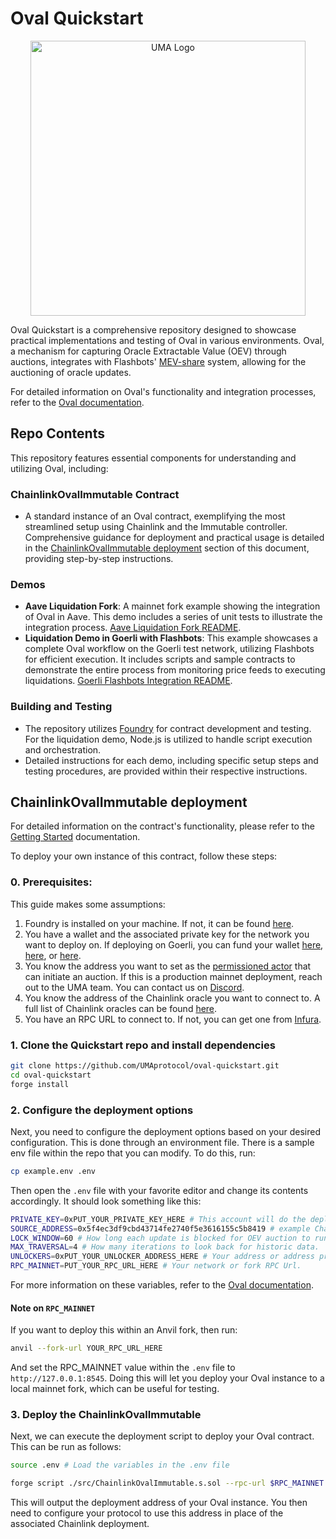 # Oval Quickstart

<p align="center"> <img alt="UMA Logo" src="https://i.imgur.com/fSkkK5M.png" width="440"> </p>

Oval Quickstart is a comprehensive repository designed to showcase practical implementations and testing of Oval in various environments. Oval, a mechanism for capturing Oracle Extractable Value (OEV) through auctions, integrates with Flashbots' [MEV-share](https://docs.flashbots.net/flashbots-protect/mev-share) system, allowing for the auctioning of oracle updates.

For detailed information on Oval's functionality and integration processes, refer to the [Oval documentation](https://docs.oval.xyz/).

## Repo Contents

This repository features essential components for understanding and utilizing Oval, including:

### ChainlinkOvalImmutable Contract

- A standard instance of an Oval contract, exemplifying the most streamlined setup using Chainlink and the Immutable controller. Comprehensive guidance for deployment and practical usage is detailed in the [ChainlinkOvalImmutable deployment](#chainlinkovalimmutable-deployment) section of this document, providing step-by-step instructions.

### Demos

- **Aave Liquidation Fork**: A mainnet fork example showing the integration of Oval in Aave. This demo includes a series of unit tests to illustrate the integration process. [Aave Liquidation Fork README](./test/readme.md).
- **Liquidation Demo in Goerli with Flashbots**: This example showcases a complete Oval workflow on the Goerli test network, utilizing Flashbots for efficient execution. It includes scripts and sample contracts to demonstrate the entire process from monitoring price feeds to executing liquidations. [Goerli Flashbots Integration README](./liquidation-demo-flashbots/readme.md).

### Building and Testing

- The repository utilizes [Foundry](https://github.com/foundry-rs/foundry) for contract development and testing. For the liquidation demo, Node.js is utilized to handle script execution and orchestration.
- Detailed instructions for each demo, including specific setup steps and testing procedures, are provided within their respective instructions.

## ChainlinkOvalImmutable deployment

For detailed information on the contract's functionality, please refer to the [Getting Started](https://docs.oval.xyz/integration/getting-started) documentation.

To deploy your own instance of this contract, follow these steps:

### **0. Prerequisites:**

This guide makes some assumptions:

1.  Foundry is installed on your machine. If not, it can be found [here](https://book.getfoundry.sh/getting-started/installation).
2.  You have a wallet and the associated private key for the network you want to deploy on. If deploying on Goerli, you can fund your wallet [here](https://goerlifaucet.com/), [here](https://goerli-faucet.pk910.de/), or [here](https://chainstack.com/goerli-faucet/).
3.  You know the address you want to set as the [permissioned actor](https://docs.oval.xyz/mechanism-details/mechanism-description) that can initiate an auction. If this is a production mainnet deployment, reach out to the UMA team. You can contact us on [Discord](https://discord.uma.xyz/).
4.  You know the address of the Chainlink oracle you want to connect to. A full list of Chainlink oracles can be found [here](https://data.chain.link/ethereum/mainnet/crypto-usd).
5.  You have an RPC URL to connect to. If not, you can get one from [Infura](https://www.infura.io/).

### 1. Clone the Quickstart repo and install dependencies

```bash
git clone https://github.com/UMAprotocol/oval-quickstart.git
cd oval-quickstart
forge install
```

### **2. Configure the deployment options**

Next, you need to configure the deployment options based on your desired configuration. This is done through an environment file. There is a sample env file within the repo that you can modify. To do this, run:

```bash
cp example.env .env
```

Then open the `.env` file with your favorite editor and change its contents accordingly. It should look something like this:

```bash
PRIVATE_KEY=0xPUT_YOUR_PRIVATE_KEY_HERE # This account will do the deployment
SOURCE_ADDRESS=0x5f4ec3df9cbd43714fe2740f5e3616155c5b8419 # example Chainlink ETH/USD
LOCK_WINDOW=60 # How long each update is blocked for OEV auction to run.
MAX_TRAVERSAL=4 # How many iterations to look back for historic data.
UNLOCKERS=0xPUT_YOUR_UNLOCKER_ADDRESS_HERE # Your address or address provided on Discord.
RPC_MAINNET=PUT_YOUR_RPC_URL_HERE # Your network or fork RPC Url.
```

For more information on these variables, refer to the [Oval documentation](https://docs.oval.xyz/integration/getting-started).

#### **Note on `RPC_MAINNET`**

If you want to deploy this within an Anvil fork, then run:

```bash
anvil --fork-url YOUR_RPC_URL_HERE
```

And set the RPC_MAINNET value within the `.env` file to `http://127.0.0.1:8545`. Doing this will let you deploy your Oval instance to a local mainnet fork, which can be useful for testing.

### **3. Deploy the ChainlinkOvalImmutable**

Next, we can execute the deployment script to deploy your Oval contract. This can be run as follows:

```bash
source .env # Load the variables in the .env file

forge script ./src/ChainlinkOvalImmutable.s.sol --rpc-url $RPC_MAINNET --broadcast
```

This will output the deployment address of your Oval instance. You then need to configure your protocol to use this address in place of the associated Chainlink deployment.
